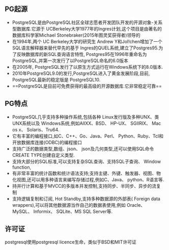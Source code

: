 ## PG起源
- PostgreSQL是由PostgreSQL社区全球志愿者开发团队开发的开源对象-关系型数据库.它源于 UCBerkeley大学1977年的Ingres计划,这个项目是由著名的数据库科学家Michael Stonebraker(2015年图灵奖获得者)领导的
- 在1994年,两个 UC Berkeley大学的研究生 Andrew Y和Jol!chen增加了一个SQL语言解释器来替代早先的基于 Ingres的QUEL系统,建立了Postgres95.为了反映数据库的新SQL查询语言特性, Postgres95在1996年重命名为 PostgreSQL,并第一次发行了以PostgreSQL命名的6.0版本
- 在2005年, PostgreSQL发行了以原生方式运行在Windows系统下的8.0版本.
- 2010年PostgreSQL9.0的发行,PostgreSQL进入了黄金发展阶段,目前, PostgreSQL最新的稳定版是 PostgreSQL10.
- ==PostgreSQL是目前可免费获得的最高级的开源数据库.它非常稳定可靠==
## PG特点
- PostgreSQL几乎支持多种操作系统,包括各种 Linux发行版及多种UNX、类UNX系统以及 Windows系统,例如AIⅨX、BSD、 HP-UX、 SGIIRIX、 Mac os x、 Solaris、Tru64.
- 它有丰富的编程接口,如C、C++、Go、Java、Perl、 Python、Ruby、Tcl和开放数据库连接(ODBC)的编程接口
- 支持广泛的数据类型,数组、json、 json及几何类型,还可以使用SQL命令 CREATE TYPE创建自定义类型.
- 支持大部分的SQL标准,可以支持复杂SQL查询、支持SQL子查询、 Window function,
- 有非常丰富的统计函数和统计语法支持;支持主键、外键、触发器、视图、物化视图,还可以用多种语言来编写存储过程,例如C、Java、 python、R语言等.
- 持并行计算和基于MVCC的多版本并发控制,支持同步、半同步、异步的流复制
- 支持逻辑复制和订阅, Hot Standby,支持多种数据源的外部表( Foreign data wrappers),可以将其他数据源当作自己的数据表使用,例如 Oracle、 MySQL、 Informix、 SQLite、MS SQL Server等.

## 许可证
postgresql使用postgresql licence生命，类似于BSD和MIT许可证

#### 

